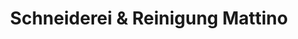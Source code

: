 ---
title: "Schneiderei & Reinigung Mattino"
url: /alfter/schneiderei-und-reinigung-mattino/
shop: Schneiderei
---